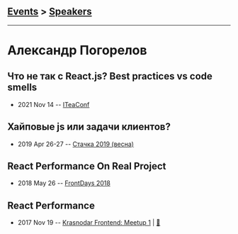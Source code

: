 ## [Events](../README.md) > [Speakers](../speakers.md)
---

# Александр Погорелов

## Что не так с React.js? Best practices vs code smells
- 2021 Nov 14 -- [ITeaConf](https://youtu.be/OijyFbI2CM8)    
## Хайповые js или задачи клиентов?
- 2019 Apr 26-27 -- [Стачка 2019 (весна)](https://www.youtube.com/watch?v=hqLApt7pfpI)    
## React Performance On Real Project
- 2018 May 26 -- [FrontDays 2018](https://www.youtube.com/watch?v=vYEmZeuwLfQ)    
## React Performance
- 2017 Nov 19 -- [Krasnodar Frontend: Meetup 1](https://www.youtube.com/watch?v=FTfwySjsfLw)  | [:notebook:](https://yadi.sk/i/slPk-trD3V2YB5)  

